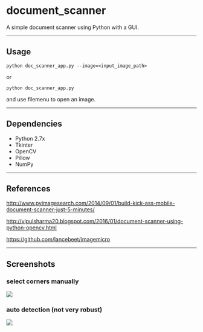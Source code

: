 # document_scanner

A simple document scanner using Python with a GUI.

---

## Usage

```
python doc_scanner_app.py --image=<input_image_path>
```

or

```
python doc_scanner_app.py
```

and use filemenu to open an image.

---

## Dependencies

- Python 2.7x
- Tkinter
- OpenCV
- Pillow
- NumPy

---

## References

http://www.pyimagesearch.com/2014/09/01/build-kick-ass-mobile-document-scanner-just-5-minutes/

http://vipulsharma20.blogspot.com/2016/01/document-scanner-using-python-opencv.html

https://github.com/lancebeet/imagemicro

---

## Screenshots

### select corners manually

![](https://github.com/insaneyilin/document_scanner/blob/master/screenshots/select_corners.gif?raw=true)

### auto detection (not very robust)

![](https://github.com/insaneyilin/document_scanner/blob/master/screenshots/auto_detect.gif?raw=true)
